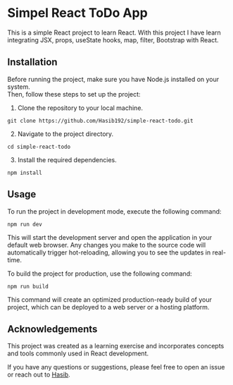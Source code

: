 # Simpel React ToDo App

This is a simple React project to learn React. With this project I have learn integrating JSX, props, useState hooks, map, filter, Bootstrap with React.

## Installation

Before running the project, make sure you have Node.js installed on your system. <br>Then, follow these steps to set up the project:

1. Clone the repository to your local machine.

```
git clone https://github.com/Hasib192/simple-react-todo.git
```

2. Navigate to the project directory.

```
cd simple-react-todo
```

3. Install the required dependencies.

```
npm install
```

## Usage

To run the project in development mode, execute the following command:

```
npm run dev
```

This will start the development server and open the application in your default web browser. Any changes you make to the source code will automatically trigger hot-reloading, allowing you to see the updates in real-time.

To build the project for production, use the following command:

```
npm run build
```

This command will create an optimized production-ready build of your project, which can be deployed to a web server or a hosting platform.

## Acknowledgements

This project was created as a learning exercise and incorporates concepts and tools commonly used in React development.

If you have any questions or suggestions, please feel free to open an issue or reach out to [Hasib](mailto:hasibhosen7612@gmail.com).
